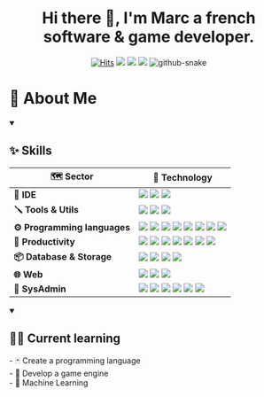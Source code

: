 <div align="center">
  <h1>Hi there 👋, I'm Marc a french software & game developer.</h1>
  
  [![Hits](https://hits.seeyoufarm.com/api/count/incr/badge.svg?url=https%3A%2F%2Fgithub.com%2FMihawka%2FMihawka&count_bg=%230002FF&title_bg=%23555555&icon=azurepipelines.svg&icon_color=%23E7E7E7&title=HITS&edge_flat=false)](https://hits.seeyoufarm.com)
  [![](https://img.shields.io/static/v1?label=Website&message=arcaneum-lab.org&color=informational&logo=web)](https://arcaneum-lab.org)
  [![](https://img.shields.io/badge/LinkedIn-0077B5?logo=linkedin&logoColor=white)](https://www.linkedin.com/in/marc-augereau-exc/)
  [![](https://img.shields.io/badge/-Discord:_mihawka-%235865F2?logo=discord&logoColor=white)]()
  <picture>
    <source media="(prefers-color-scheme: dark)" srcset="https://raw.githubusercontent.com/Mihawka/Mihawka/assets/github-contribution-grid-snake-dark.svg" />
    <source media="(prefers-color-scheme: light)" srcset="https://raw.githubusercontent.com/Mihawka/Mihawka/assets/github-contribution-grid-snake.svg" />
    <img alt="github-snake" src="github-snake.svg" />
  </picture>
</div>

# 💫 About Me 
<details open>
  <summary><h2>✨ Skills</h2></summary>
  
  **🗺️ Sector** | **🔬 Technology**
  -|-
  **🧩 IDE** | ![](https://img.shields.io/badge/-Visual%20Studio-%235C2D91?logo=visualstudio&logoColor=white) ![](https://img.shields.io/badge/-VSCode-%23007ACC?logo=visualstudiocode&logoColor=white) ![](https://img.shields.io/badge/-VS%20Codium-%232F80ED?logo=vscodium&logoColor=white)
  **🪛 Tools & Utils** | ![](https://img.shields.io/badge/-Github-%23181717?logo=github&logoColor=white) ![](https://img.shields.io/badge/-Windows%20Terminal-%234D4D4D?logo=windowsterminal&logoColor=white) ![](https://img.shields.io/badge/-PowerShell-%235391FE?logo=powershell&logoColor=white)
  **⚙️ Programming languages** | ![](https://img.shields.io/badge/-C++-%23512BD4?logo=cplusplus) ![](https://img.shields.io/badge/-C%23-%23512BD4?logo=csharp) ![](https://img.shields.io/badge/-Rust-orange?logo=rust) ![](https://img.shields.io/badge/-VB-%23512BD4?logo=visualbasic&logoColor=white) ![](https://img.shields.io/badge/-HTML-%23E34F26?logo=html5&logoColor=white) ![](https://img.shields.io/badge/-CSS-%231572B6?logo=css3&logoColor=white) ![](https://img.shields.io/badge/-Sass-%23CC6699?logo=sass&logoColor=white) ![](https://img.shields.io/badge/-LLVM--IR-%23262D3A?logo=llvm)
  **👔 Productivity** | ![](https://img.shields.io/badge/-Power_Automate-%230066FF?logo=powerautomate&logoColor=white) ![](https://img.shields.io/badge/-Microsoft_Word-%232B579A?logo=microsoftword&logoColor=white) ![](https://img.shields.io/badge/-Microsoft_Excel-%23217346?logo=microsoftexcel&logoColor=white) ![](https://img.shields.io/badge/-Microsoft_Access-%23A4373A?logo=microsoftaccess&logoColor=white) ![](https://img.shields.io/badge/-Microsoft_PowerPoint-%23B7472A?logo=microsoftpowerpoint&logoColor=white) ![](https://img.shields.io/badge/-Microsoft_Outlook-%230078D4?logo=microsoftoutlook&logoColor=white) ![](https://img.shields.io/badge/-Microsoft_Teams-%236264A7?logo=microsoftteams&logoColor=white)
  **📦 Database & Storage** | ![](https://img.shields.io/badge/-7Zip-%23A8B9CC?logo=7Zip&logoColor=black) ![](https://img.shields.io/badge/-MySQL-%234479A1?logo=mysql&logoColor=white) ![](https://img.shields.io/badge/-Redis-%23DC382D?logo=redis&logoColor=white) ![](https://img.shields.io/badge/-MongoDB-%2347A248?logo=mongodb&logoColor=white)
  **🌐 Web** | ![](https://img.shields.io/badge/-Blazor-%23512BD4?logo=blazor) ![](https://img.shields.io/badge/-Tailwind%20CSS-%2306B6D4?logo=tailwindcss&logoColor=white) ![](https://img.shields.io/badge/-WASM-%23654FF0?logo=webassembly&logoColor=white)
  **🔧 SysAdmin** |   ![](https://img.shields.io/badge/-Windows-%230078D4?logo=windows&logoColor=white) ![](https://img.shields.io/badge/-Linux-%23FCC624?logo=linux&logoColor=black) ![](https://img.shields.io/badge/-Raspberry%20Pi-%23A22846?logo=raspberrypi&logoColor=white) ![](https://img.shields.io/badge/-Proxmox-%23E57000?logo=proxmox&logoColor=white) ![](https://img.shields.io/badge/-Docker-%232496ED?logo=docker&logoColor=white) ![](https://img.shields.io/badge/-VirtualBox-%23183A61?logo=virtualbox&logoColor=white)
</details>
<details open>
  <summary><h2>🧑‍🎓 Current learning</h2></summary>
  - 🃏 Create a programming language<br>
  - 👾 Develop a game engine<br>
  - 🧠 Machine Learning
</details>

